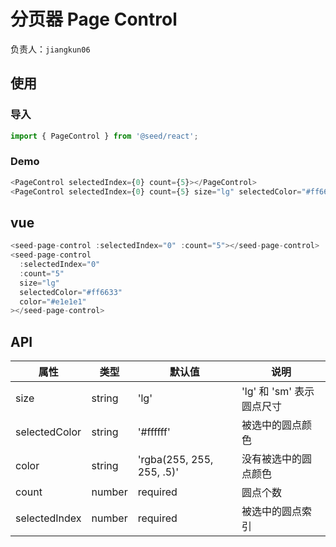 # 分页器 Page Control

负责人：`jiangkun06`

## 使用

### 导入

```javascript
import { PageControl } from '@seed/react';
```

### Demo

```javascript
<PageControl selectedIndex={0} count={5}></PageControl>
<PageControl selectedIndex={0} count={5} size="lg" selectedColor="#ff6633" color="#e1e1e1"></PageControl>
```

## vue

```javascript
<seed-page-control :selectedIndex="0" :count="5"></seed-page-control>
<seed-page-control
  :selectedIndex="0"
  :count="5"
  size="lg"
  selectedColor="#ff6633"
  color="#e1e1e1"
></seed-page-control>
```

## API

| 属性          | 类型   | 默认值                    | 说明                      |
| ------------- | ------ | ------------------------- | ------------------------- |
| size          | string | 'lg'                      | 'lg' 和 'sm' 表示圆点尺寸 |
| selectedColor | string | '#ffffff'                 | 被选中的圆点颜色          |
| color         | string | 'rgba(255, 255, 255, .5)' | 没有被选中的圆点颜色      |
| count         | number | required                  | 圆点个数                  |
| selectedIndex | number | required                  | 被选中的圆点索引          |
